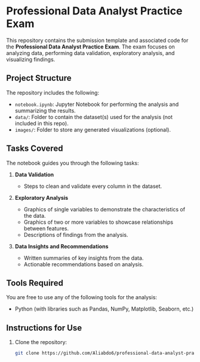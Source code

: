 

# Professional Data Analyst Practice Exam

This repository contains the submission template and associated code for the **Professional Data Analyst Practice Exam**. The exam focuses on analyzing data, performing data validation, exploratory analysis, and visualizing findings.

## Project Structure

The repository includes the following:

- `notebook.ipynb`: Jupyter Notebook for performing the analysis and summarizing the results.
- `data/`: Folder to contain the dataset(s) used for the analysis (not included in this repo).
- `images/`: Folder to store any generated visualizations (optional).
  
## Tasks Covered

The notebook guides you through the following tasks:

1. **Data Validation**  
   - Steps to clean and validate every column in the dataset.

2. **Exploratory Analysis**  
   - Graphics of single variables to demonstrate the characteristics of the data.
   - Graphics of two or more variables to showcase relationships between features.
   - Descriptions of findings from the analysis.

3. **Data Insights and Recommendations**  
   - Written summaries of key insights from the data.
   - Actionable recommendations based on analysis.

## Tools Required

You are free to use any of the following tools for the analysis:

- Python (with libraries such as Pandas, NumPy, Matplotlib, Seaborn, etc.)

## Instructions for Use

1. Clone the repository:

   ```bash
   git clone https://github.com/Aliabdo6/professional-data-analyst-practice-exam.git
   ```





